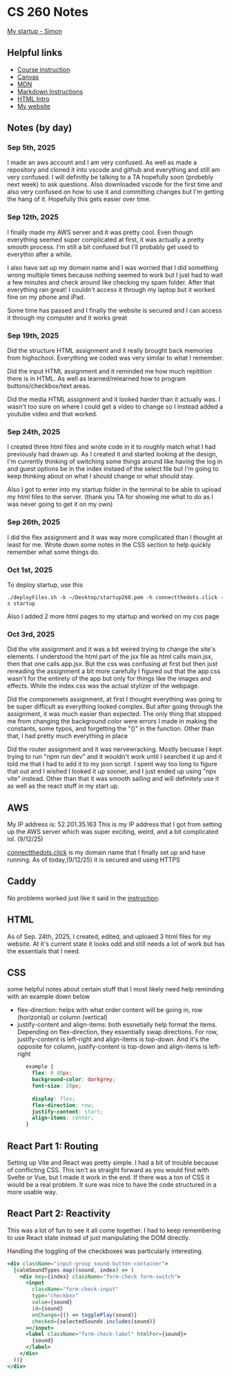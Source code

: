 # CS 260 Notes

[My startup - Simon](https://simon.cs260.click)

## Helpful links

- [Course instruction](https://github.com/webprogramming260)
- [Canvas](https://byu.instructure.com)
- [MDN](https://developer.mozilla.org)
- [Markdown Instructions](https://docs.github.com/en/get-started/writing-on-github/getting-started-with-writing-and-formatting-on-github/basic-writing-and-formatting-syntax)
- [HTML Intro](https://github.com/webprogramming260/.github/blob/main/profile/html/introduction/introduction.md)
- [My website](https://startup.connectthedots.click)

## Notes (by day)
### Sep 5th, 2025

I made an aws account and I am very confused. As well as made a repository and cloned it into vscode and github and everything and still am very confused. I will definitly be talking to a TA hopefully soon (probebly next week) to ask questions. Also downloaded vscode for the first time and also very confused on how to use it and committing changes but I'm getting the hang of it. Hopefully this gets easier over time.

### Sep 12th, 2025

I finally made my AWS server and it was pretty cool. Even though everything seemed super complicated at first, it was actually a pretty smooth process. I'm still a bit confused but I'll probably get used to everythin after a while.

I also have set up my domain name and I was worried that I did something wrong multiple times because nothing seemed to work but I just had to wait a few minutes and check around like checking my spam folder. After that everything ran great! I couldn't access it through my laptop but it worked fine on my phone and iPad.

Some time has passed and I finally the website is secured and I can access it through my computer and it works great

### Sep 19th, 2025

Did the structure HTML assignment and it really brought back memories from highschool. Everything we coded was very similar to what I remember.

Did the input HTML assignment and it reminded me how much repitition there is in HTML. As well as learned/relearned how to program buttons/checkbox/text areas.

Did the media HTML assignment and it looked harder than it actually was. I wasn't too sure on where I could get a video to change so I instead added a youtube video and that worked.

### Sep 24th, 2025

I created three html files and wrote code in it to roughly match what I had previously had drawn up. As I created it and started looking at the design, I'm currently thinking of switching some things around like having the log in and guest options be in the index instaed of the select file but I'm going to keep thinking about on what I should change or what should stay.

Also I got to enter into my startup folder in the terminal to be able to upload my html files to the server. (thank you TA for showing me what to do as I was never going to get it on my own)

### Sep 26th, 2025

I did the flex assignment and it was way more complicated than I thought at least for me. Wrote down some notes in the CSS section to help quickly remember what some things do.

### Oct 1st, 2025

To deploy startup, use this
```
./deployFiles.sh -k ~/Desktop/startup260.pem -h connectthedots.click -s startup
```
Also I added 2 more html pages to my startup and worked on my css page

### Oct 3rd, 2025

Did the vite assignment and it was a bit weired trying to change the site's elements. I understood the html part of the jsx file as html calls main.jsx, then that one calls app.jsx. But the css was confusing at first but then just rereading the assignment a bit more carefully I figured out that the app.css wasn't for the entirety of the app but only for things like the images and effects. While the index.css was the actual stylizer of the webpage.

Did the componenets assignment, at first I thought everything was going to be super difficult as everything looked complex. But after going through the assignment, it was much easier than expected. The only thing that stopped me from changing the background color were errors I made in making the constants, some typos, and forgetting the "()" in the function. Other than that, I had pretty much everything in place

Did the router assignment and it was nervewracking. Mostly becuase I kept trying to run "npm run dev" and it wouldn't work until I searched it up and it told me that I had to add it to my json script. I spent way too long to figure that out and I wished I looked it up sooner, and I just ended up using "npx vite" instead. Other than that it was smooth sailing and will definitely use it as well as the react stuff in my start up.

## AWS

My IP address is: 52.201.35.163
This is my IP address that I got from setting up the AWS server which was super exciting, weird, and a bit complicated lol. (9/12/25)

[connectthedots.click](https://connectthedots.click) is my domain name that I finally set up and have running. As of today,(9/12/25) it is secured and using HTTPS

## Caddy

No problems worked just like it said in the [instruction](https://github.com/webprogramming260/.github/blob/main/profile/webServers/https/https.md).

## HTML

As of Sep. 24th, 2025, I created, edited, and uploaed 3 html files for my website. At it's current state it looks odd and still needs a lot of work but has the essentials that I need.

## CSS

some helpful notes about certain stuff that I most likely need help reminding with an example down below

- flex-direction: helps with what order content will be going in, row (horizontal) or column (vertical)
- justify-content and align-items: both essnetially help format the items. Depending on flex-direction, they essentially swap directions. For row, justify-content is left-right and align-items is top-down. And it's the opposite for column, justify-content is top-down and align-items is left-right

```css
      example {
        flex: 0 40px;
        background-color: darkgrey;
        font-size: 20px;
  
        display: flex;
        flex-direction: row;
        justify-content: start;
        align-items: center;
      }
```


## React Part 1: Routing

Setting up Vite and React was pretty simple. I had a bit of trouble because of conflicting CSS. This isn't as straight forward as you would find with Svelte or Vue, but I made it work in the end. If there was a ton of CSS it would be a real problem. It sure was nice to have the code structured in a more usable way.

## React Part 2: Reactivity

This was a lot of fun to see it all come together. I had to keep remembering to use React state instead of just manipulating the DOM directly.

Handling the toggling of the checkboxes was particularly interesting.

```jsx
<div className="input-group sound-button-container">
  {calmSoundTypes.map((sound, index) => (
    <div key={index} className="form-check form-switch">
      <input
        className="form-check-input"
        type="checkbox"
        value={sound}
        id={sound}
        onChange={() => togglePlay(sound)}
        checked={selectedSounds.includes(sound)}
      ></input>
      <label className="form-check-label" htmlFor={sound}>
        {sound}
      </label>
    </div>
  ))}
</div>
```
